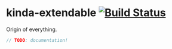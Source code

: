 # kinda-extendable [![Build Status](https://travis-ci.org/kinda/kinda-extendable.svg?branch=master)](https://travis-ci.org/kinda/kinda-extendable)

Origin of everything.

```js
// TODO: documentation!
```

